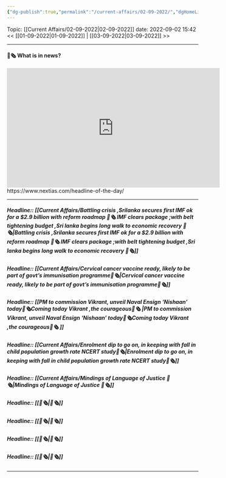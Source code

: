 ```yaml
---
{"dg-publish":true,"permalink":"/current-affairs/02-09-2022/","dgHomeLink":true,"dgPassFrontmatter":false}
---
```



Topic: [[Current Affairs/02-09-2022|02-09-2022]]
date: 2022-09-02 15:42
<< [[01-09-2022|01-09-2022]] | [[03-09-2022|03-09-2022]] >>

----
#### 📰🗞️ What is in news? 
 <iframe width="560" height="315" src="https://www.youtube-nocookie.com/embed/videoseries?list=PL1sgm5x8M9FBddLMD9ZAEEYl6HoSAbej1" title="YouTube video player" frameborder="0" allow="accelerometer; autoplay; clipboard-write; encrypted-media; gyroscope; picture-in-picture" allowfullscreen></iframe>
https://www.nextias.com/headline-of-the-day/

---
##### Headline:: [[Current Affairs/Battling crisis ,Srilanka secures first IMF ok for a $2.9 billion with reform roadmap 📰🗞️ IMF clears package ;with belt tightening budget ,Sri lanka begins long walk to economic recovery 📰🗞️|Battling crisis ,Srilanka secures first IMF ok for a $2.9 billion with reform roadmap 📰🗞️ IMF clears package ;with belt tightening budget ,Sri lanka begins long walk to economic recovery 📰🗞️]]
##### Headline:: [[Current Affairs/Cervical cancer vaccine ready, likely to be part of govt’s immunisation programme📰🗞️|Cervical cancer vaccine ready, likely to be part of govt’s immunisation programme📰🗞️]]
##### Headline:: [[PM to commission Vikrant, unveil Naval Ensign ‘Nishaan’ today📰🗞️Coming today Vikrant ,the courageous📰🗞️ |PM to commission Vikrant, unveil Naval Ensign ‘Nishaan’ today📰🗞️Coming today Vikrant ,the courageous📰🗞️ ]]
##### Headline:: [[Current Affairs/Enrolment dip to go on, in keeping with fall in child population growth rate NCERT study📰🗞️|Enrolment dip to go on, in keeping with fall in child population growth rate NCERT study📰🗞️]]
##### Headline:: [[Current Affairs/Mindings of Language of Justice 📰🗞️|Mindings of Language of Justice 📰🗞️]]
##### Headline:: [[📰🗞️|📰🗞️]]
##### Headline:: [[📰🗞️|📰🗞️]]
##### Headline:: [[📰🗞️|📰🗞️]]
##### Headline:: [[📰🗞️|📰🗞️]]


----
